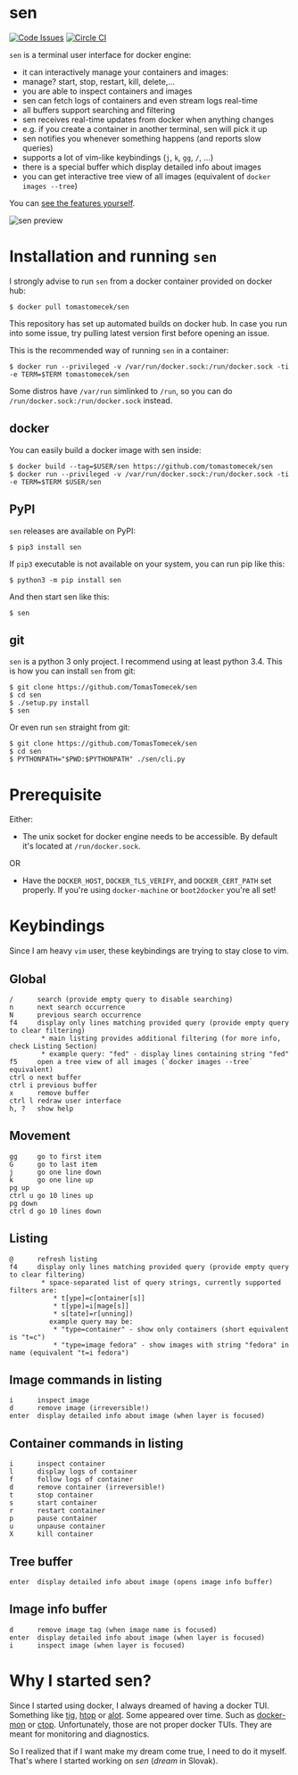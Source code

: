 # sen

[![Code Issues](https://www.quantifiedcode.com/api/v1/project/5282fc57c1094698b39071d98c76cdb6/badge.svg)](https://www.quantifiedcode.com/app/project/5282fc57c1094698b39071d98c76cdb6)
[![Circle CI](https://circleci.com/gh/TomasTomecek/sen.svg?style=svg)](https://circleci.com/gh/TomasTomecek/sen)

`sen` is a terminal user interface for docker engine:
 * it can interactively manage your containers and images:
  * manage? start, stop, restart, kill, delete,...
 * you are able to inspect containers and images
 * sen can fetch logs of containers and even stream logs real-time
 * all buffers support searching and filtering
 * sen receives real-time updates from docker when anything changes
  * e.g. if you create a container in another terminal, sen will pick it up
 * sen notifies you whenever something happens (and reports slow queries)
 * supports a lot of vim-like keybindings (`j`, `k`, `gg`, `/`, ...)
 * there is a special buffer which display detailed info about images
 * you can get interactive tree view of all images (equivalent of `docker images --tree`)

You can [see the features yourself](/docs/features.md).

![sen preview](/data/sen-preview.gif)

# Installation and running `sen`

I strongly advise to run `sen` from a docker container provided on docker hub:

```
$ docker pull tomastomecek/sen
```

This repository has set up automated builds on docker hub. In case you run into some issue, try pulling latest version first before opening an issue.

This is the recommended way of running `sen` in a container:

```
$ docker run --privileged -v /var/run/docker.sock:/run/docker.sock -ti -e TERM=$TERM tomastomecek/sen
```

Some distros have `/var/run` simlinked to `/run`, so you can do `/run/docker.sock:/run/docker.sock` instead.


## docker

You can easily build a docker image with sen inside:

```
$ docker build --tag=$USER/sen https://github.com/tomastomecek/sen
$ docker run --privileged -v /var/run/docker.sock:/run/docker.sock -ti -e TERM=$TERM $USER/sen
```


## PyPI

`sen` releases are available on PyPI:

```
$ pip3 install sen
```

If `pip3` executable is not available on your system, you can run pip like this:

```
$ python3 -m pip install sen
```

And then start sen like this:

```
$ sen
```


## git

`sen` is a python 3 only project. I recommend using at least python 3.4. This is how you can install `sen` from git:

```
$ git clone https://github.com/TomasTomecek/sen
$ cd sen
$ ./setup.py install
$ sen
```

Or even run `sen` straight from git:

```
$ git clone https://github.com/TomasTomecek/sen
$ cd sen
$ PYTHONPATH="$PWD:$PYTHONPATH" ./sen/cli.py
```


# Prerequisite

Either:

* The unix socket for docker engine needs to be accessible. By default it's located at `/run/docker.sock`.

OR

* Have the `DOCKER_HOST`, `DOCKER_TLS_VERIFY`, and `DOCKER_CERT_PATH` set properly.  If you're using `docker-machine` or `boot2docker` you're all set!


# Keybindings

Since I am heavy `vim` user, these keybindings are trying to stay close to vim.


## Global

```
/      search (provide empty query to disable searching)
n      next search occurrence
N      previous search occurrence
f4     display only lines matching provided query (provide empty query to clear filtering)
        * main listing provides additional filtering (for more info, check Listing Section)
        * example query: "fed" - display lines containing string "fed"
f5     open a tree view of all images (`docker images --tree` equivalent)
ctrl o next buffer
ctrl i previous buffer
x      remove buffer
ctrl l redraw user interface
h, ?   show help
```

## Movement

```
gg     go to first item
G      go to last item
j      go one line down
k      go one line up
pg up
ctrl u go 10 lines up
pg down
ctrl d go 10 lines down
```

## Listing

```
@      refresh listing
f4     display only lines matching provided query (provide empty query to clear filtering)
        * space-separated list of query strings, currently supported filters are:
           * t[ype]=c[ontainer[s]]
           * t[ype]=i[mage[s]]
           * s[tate]=r[unning])
          example query may be:
           * "type=container" - show only containers (short equivalent is "t=c")
           * "type=image fedora" - show images with string "fedora" in name (equivalent "t=i fedora")
```

## Image commands in listing

```
i      inspect image
d      remove image (irreversible!)
enter  display detailed info about image (when layer is focused)
```

## Container commands in listing

```
i      inspect container
l      display logs of container
f      follow logs of container
d      remove container (irreversible!)
t      stop container
s      start container
r      restart container
p      pause container
u      unpause container
X      kill container
```

## Tree buffer

```
enter  display detailed info about image (opens image info buffer)
```

## Image info buffer

```
d      remove image tag (when image name is focused)
enter  display detailed info about image (when layer is focused)
i      inspect image (when layer is focused)
```


# Why I started sen?

Since I started using docker, I always dreamed of having a docker TUI. Something like [tig](https://github.com/jonas/tig), [htop](http://hisham.hm/htop/) or [alot](https://github.com/pazz/alot). Some appeared over time. Such as [docker-mon](https://github.com/icecrime/docker-mon) or [ctop](https://github.com/yadutaf/ctop). Unfortunately, those are not proper docker TUIs. They are meant for monitoring and diagnostics.

So I realized that if I want make my dream come true, I need to do it myself. That's where I started working on *sen* (*dream* in Slovak).
